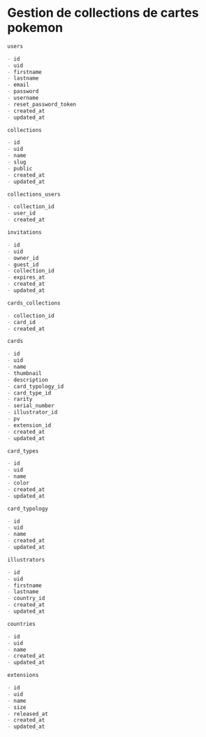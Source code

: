# Gestion de collections de cartes pokemon

```md
users

- id
- uid
- firstname
- lastname
- email
- password
- username
- reset_password_token
- created_at
- updated_at
```

```md
collections

- id
- uid
- name
- slug
- public
- created_at
- updated_at
```

```md
collections_users

- collection_id
- user_id
- created_at
```

```md
invitations

- id
- uid
- owner_id
- guest_id
- collection_id
- expires_at
- created_at
- updated_at
```

```md
cards_collections

- collection_id
- card_id
- created_at
```

```md
cards

- id
- uid
- name
- thumbnail
- description
- card_typology_id
- card_type_id
- rarity
- serial_number
- illustrator_id
- pv
- extension_id
- created_at
- updated_at
```

```md
card_types

- id
- uid
- name
- color
- created_at
- updated_at
```

```md
card_typology

- id
- uid
- name
- created_at
- updated_at
```

```md
illustrators

- id
- uid
- firstname
- lastname
- country_id
- created_at
- updated_at
```

```md
countries

- id
- uid
- name
- created_at
- updated_at
```

```md
extensions

- id
- uid
- name
- size
- released_at
- created_at
- updated_at
```
